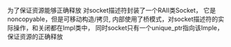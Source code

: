 为了保证资源能够正确释放
对socket描述符封装了一个RAII类Socket，
它是noncopyable，但是可移动构造/拷贝,
内部使用了桥模式，对socket描述符的实际操作，和关闭都在Impl类中，
同时socket只有一个unique_ptr指向该Imple，保证资源的正确释放